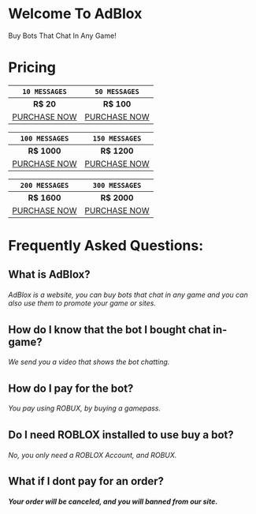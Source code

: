 # Welcome To AdBlox
Buy Bots That Chat In Any Game!


# Pricing

| `10 MESSAGES` | `50 MESSAGES` |
| :------: | :------: |
| **R$ 20** | **R$ 100** |
| [PURCHASE NOW](https://lightningblox.neocities.org/AdBlox/LightningBloxPurchaseAPI/v4/connect:roblox.marketplace=1/purchase/index.html/index.html) | [PURCHASE NOW](https://lightningblox.neocities.org/AdBlox/LightningBloxPurchaseAPI/v4/connect:roblox.marketplace=1/purchase/index.html/index.html) |

| `100 MESSAGES` | `150 MESSAGES` |
| :------: | :------: |
| **R$ 1000** | **R$ 1200** |
| [PURCHASE NOW](https://lightningblox.neocities.org/AdBlox/LightningBloxPurchaseAPI/v4/connect:roblox.marketplace=1/purchase/index.html/index.html) | [PURCHASE NOW](https://lightningblox.neocities.org/AdBlox/LightningBloxPurchaseAPI/v4/connect:roblox.marketplace=1/purchase/index.html/index.html) |

| `200 MESSAGES` | `300 MESSAGES` |
| :------: | :------: |
| **R$ 1600** | **R$ 2000** |
| [PURCHASE NOW](https://lightningblox.neocities.org/AdBlox/LightningBloxPurchaseAPI/v4/connect:roblox.marketplace=1/purchase/index.html/index.html) | [PURCHASE NOW](https://lightningblox.neocities.org/AdBlox/LightningBloxPurchaseAPI/v4/connect:roblox.marketplace=1/purchase/index.html/index.html) |


# Frequently Asked Questions:
## What is AdBlox?
###### AdBlox is a website, you can buy bots that chat in any game and you can also use them to promote your game or sites.
## How do I know that the bot I bought chat in-game?
###### We send you a video that shows the bot chatting.
## How do I pay for the bot?
###### You pay using ROBUX, by buying a gamepass.
## Do I need ROBLOX installed to use buy a bot?
###### No, you only need a ROBLOX Account, and ROBUX.
## What if I dont pay for an order?
##### Your order will be canceled, and you will banned from our site.

